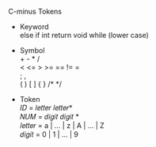 C-minus Tokens

* Keyword  
else if int return void while (lower case)  
  
* Symbol  
\+ \- \* /   
< <= > >= == != =   
; ,  
( ) [ ] { } /* */  
  

* Token  
𝐼𝐷 = 𝑙𝑒𝑡𝑡𝑒𝑟 𝑙𝑒𝑡𝑡𝑒𝑟*  
𝑁𝑈𝑀 = 𝑑𝑖𝑔𝑖𝑡 𝑑𝑖𝑔𝑖𝑡 *  
𝑙𝑒𝑡𝑡𝑒𝑟 = a | ... | z | A | ... | Z  
𝑑𝑖𝑔𝑖𝑡 = 0 | 1 | ... | 9    
